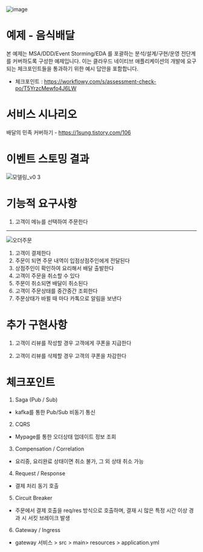 ![image](https://user-images.githubusercontent.com/487999/79708354-29074a80-82fa-11ea-80df-0db3962fb453.png)

# 예제 - 음식배달

본 예제는 MSA/DDD/Event Storming/EDA 를 포괄하는 분석/설계/구현/운영 전단계를 커버하도록 구성한 예제입니다.
이는 클라우드 네이티브 애플리케이션의 개발에 요구되는 체크포인트들을 통과하기 위한 예시 답안을 포함합니다.
- 체크포인트 : https://workflowy.com/s/assessment-check-po/T5YrzcMewfo4J6LW

# 서비스 시나리오

배달의 민족 커버하기 - https://1sung.tistory.com/106

# 이벤트 스토밍 결과
![모델링_v0 3](https://user-images.githubusercontent.com/8790281/206177015-b10e15b2-cc95-4210-98d7-1e1a23a89574.png)

# 기능적 요구사항
1. 고객이 메뉴를 선택하여 주문한다
---
![오더주문](https://user-images.githubusercontent.com/8790281/206177958-d0157419-24fe-4475-80e1-aa3abf5bbd5a.png)

1. 고객이 결제한다
1. 주문이 되면 주문 내역이 입점상점주인에게 전달된다
1. 상점주인이 확인하여 요리해서 배달 출발한다
1. 고객이 주문을 취소할 수 있다
1. 주문이 취소되면 배달이 취소된다
1. 고객이 주문상태를 중간중간 조회한다
1. 주문상태가 바뀔 때 마다 카톡으로 알림을 보낸다

# 추가 구현사항
1. 고객이 리뷰를 작성할 경우 고객에게 쿠폰을 지급한다

2. 고객이 리뷰를 삭제할 경우 고객의 쿠폰을 차감한다

 
 

# 체크포인트
1. Saga (Pub / Sub)
- kafka를 통한 Pub/Sub 비동기 통신

2. CQRS
- Mypage를 통한 오더상태 업데이트 정보 조회
 
3. Compensation / Correlation
- 요리중, 요리완료 상태이면 취소 불가, 그 외 상태 취소 가능

4. Request / Response
- 결제 처리 동기 호출

5. Circuit Breaker
- 주문에서 결제 호출을 req/res 방식으로 호출하며, 결재 시 많은 특정 시간 이상 경과 시 서킷 브레이크 발생

6. Gateway / Ingress
- gateway 서비스 > src > main> resources > application.yml
